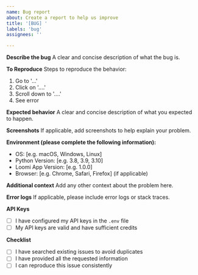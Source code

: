```yaml
---
name: Bug report
about: Create a report to help us improve
title: '[BUG] '
labels: 'bug'
assignees: ''

---
```


**Describe the bug**
A clear and concise description of what the bug is.

**To Reproduce**
Steps to reproduce the behavior:
1. Go to '...'
2. Click on '....'
3. Scroll down to '....'
4. See error

**Expected behavior**
A clear and concise description of what you expected to happen.

**Screenshots**
If applicable, add screenshots to help explain your problem.

**Environment (please complete the following information):**
 - OS: [e.g. macOS, Windows, Linux]
 - Python Version: [e.g. 3.8, 3.9, 3.10]
 - Loomi App Version: [e.g. 1.0.0]
 - Browser: [e.g. Chrome, Safari, Firefox] (if applicable)

**Additional context**
Add any other context about the problem here.

**Error logs**
If applicable, please include error logs or stack traces.

**API Keys**
- [ ] I have configured my API keys in the `.env` file
- [ ] My API keys are valid and have sufficient credits

**Checklist**
- [ ] I have searched existing issues to avoid duplicates
- [ ] I have provided all the requested information
- [ ] I can reproduce this issue consistently 